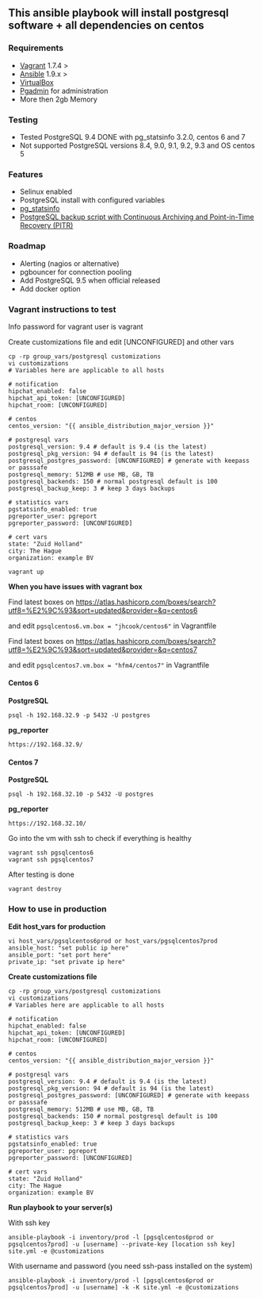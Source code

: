 ## This ansible playbook will install postgresql software + all dependencies on centos 

### Requirements
 
- [Vagrant](https://www.vagrantup.com) 1.7.4 >
- [Ansible](http://www.ansible.com) 1.9.x >
- [VirtualBox](https://www.virtualbox.org)
- [Pgadmin](http://www.pgadmin.org) for administration
- More then 2gb Memory

### Testing 

- Tested PostgreSQL 9.4 DONE with pg_statsinfo 3.2.0, centos 6 and 7 
- Not supported PostgreSQL versions 8.4, 9.0, 9.1, 9.2, 9.3 and OS centos 5

### Features

- Selinux enabled
- PostgreSQL install with configured variables
- [pg_statsinfo](http://sourceforge.net/projects/pgstatsinfo/?source=navbar)
- [PostgreSQL backup script with Continuous Archiving and Point-in-Time Recovery (PITR) ](http://www.postgresql.org/docs/current/static/continuous-archiving.html)

### Roadmap
- Alerting (nagios or alternative)
- pgbouncer for connection pooling 
- Add PostgreSQL 9.5 when official released
- Add docker option

### Vagrant instructions to test

Info password for vagrant user is vagrant

Create customizations file and edit [UNCONFIGURED] and other vars

```
cp -rp group_vars/postgresql customizations
vi customizations
# Variables here are applicable to all hosts

# notification 
hipchat_enabled: false
hipchat_api_token: [UNCONFIGURED]
hipchat_room: [UNCONFIGURED]

# centos
centos_version: "{{ ansible_distribution_major_version }}"

# postgresql vars
postgresql_version: 9.4 # default is 9.4 (is the latest)
postgresql_pkg_version: 94 # default is 94 (is the latest)
postgresql_postgres_password: [UNCONFIGURED] # generate with keepass or passsafe
postgresql_memory: 512MB # use MB, GB, TB
postgresql_backends: 150 # normal postgresql default is 100
postgresql_backup_keep: 3 # keep 3 days backups

# statistics vars
pgstatsinfo_enabled: true
pgreporter_user: pgreport
pgreporter_password: [UNCONFIGURED] 

# cert vars
state: "Zuid Holland"
city: The Hague 
organization: example BV
```

```
vagrant up 
```

<b>When you have issues with vagrant box</b>

Find latest boxes on https://atlas.hashicorp.com/boxes/search?utf8=%E2%9C%93&sort=updated&provider=&q=centos6

and edit ```pgsqlcentos6.vm.box = "jhcook/centos6"``` in Vagrantfile

Find latest boxes on https://atlas.hashicorp.com/boxes/search?utf8=%E2%9C%93&sort=updated&provider=&q=centos7

and edit ```pgsqlcentos7.vm.box = "hfm4/centos7"``` in Vagrantfile

#### Centos 6

<b>PostgreSQL </b>

```
psql -h 192.168.32.9 -p 5432 -U postgres
```

<b>pg_reporter</b>

```
https://192.168.32.9/
```

#### Centos 7

<b>PostgreSQL</b> 

```
psql -h 192.168.32.10 -p 5432 -U postgres 
```

<b>pg_reporter</b>

```
https://192.168.32.10/
```

Go into the vm with ssh to check if everything is healthy

```
vagrant ssh pgsqlcentos6 
vagrant ssh pgsqlcentos7
```

After testing is done

```
vagrant destroy 
```

### How to use in production

<b>Edit host_vars for production</b>

```
vi host_vars/pgsqlcentos6prod or host_vars/pgsqlcentos7prod
ansible_host: "set public ip here"
ansible_port: "set port here"
private_ip: "set private ip here"
```

<b>Create customizations file</b> 

```
cp -rp group_vars/postgresql customizations
vi customizations
# Variables here are applicable to all hosts

# notification 
hipchat_enabled: false
hipchat_api_token: [UNCONFIGURED]
hipchat_room: [UNCONFIGURED]

# centos
centos_version: "{{ ansible_distribution_major_version }}"

# postgresql vars
postgresql_version: 9.4 # default is 9.4 (is the latest)
postgresql_pkg_version: 94 # default is 94 (is the latest)
postgresql_postgres_password: [UNCONFIGURED] # generate with keepass or passsafe
postgresql_memory: 512MB # use MB, GB, TB
postgresql_backends: 150 # normal postgresql default is 100
postgresql_backup_keep: 3 # keep 3 days backups

# statistics vars
pgstatsinfo_enabled: true
pgreporter_user: pgreport
pgreporter_password: [UNCONFIGURED] 

# cert vars
state: "Zuid Holland"
city: The Hague 
organization: example BV
```

<b>Run playbook to your server(s)</b>

With ssh key

```
ansible-playbook -i inventory/prod -l [pgsqlcentos6prod or pgsqlcentos7prod] -u [username] --private-key [location ssh key] site.yml -e @customizations
```

With username and password (you need ssh-pass installed on the system)

```
ansible-playbook -i inventory/prod -l [pgsqlcentos6prod or pgsqlcentos7prod] -u [username] -k -K site.yml -e @customizations
```
